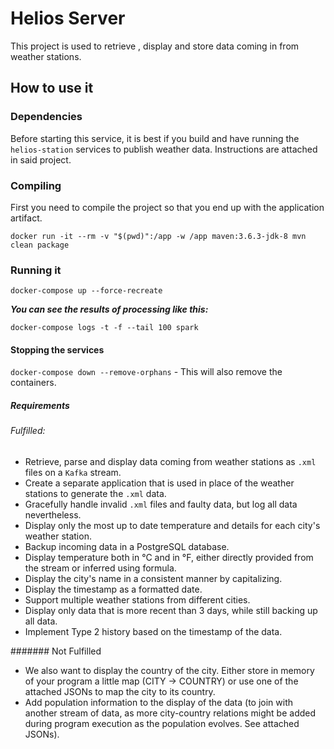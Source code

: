 # Helios Server

This project is used to retrieve , display and store data coming in from weather stations.

## How to use it

### Dependencies

Before starting this service, it is best if you build and have running the `helios-station` services to publish weather data.
Instructions are attached in said project.

### Compiling

First you need to compile the project so that you end up with the application artifact.

`docker run -it --rm -v "$(pwd)":/app -w /app maven:3.6.3-jdk-8 mvn clean package`

### Running it

`docker-compose up --force-recreate`

_**You can see the results of processing like this:**_

`docker-compose logs -t -f --tail 100 spark`

#### Stopping the services

`docker-compose down --remove-orphans` - This will also remove the containers.

##### Requirements

###### Fulfilled:

* Retrieve, parse and display data coming from weather stations as `.xml` files on a `Kafka` stream.
* Create a separate application that is used in place of the weather stations to generate the `.xml` data.
* Gracefully handle invalid `.xml` files and faulty data, but log all data nevertheless.
* Display only the most up to date temperature and details for each city's weather station.
* Backup incoming data in a PostgreSQL database.
* Display temperature both in °C and in °F, either directly provided from the stream or inferred using formula.
* Display the city's name in a consistent manner by capitalizing.
* Display the timestamp as a formatted date.
* Support multiple weather stations from different cities.
* Display only data that is more recent than 3 days, while still backing up all data.
* Implement Type 2 history based on the timestamp of the data.

####### Not Fulfilled

* We also want to display the country of the city. Either store in memory of your program a little map (CITY -> COUNTRY) or use one of the attached JSONs to map the city to its country.
* Add population information to the display of the data (to join with another stream of data, as more city-country relations might be added during program execution as the population evolves. See attached JSONs). 
